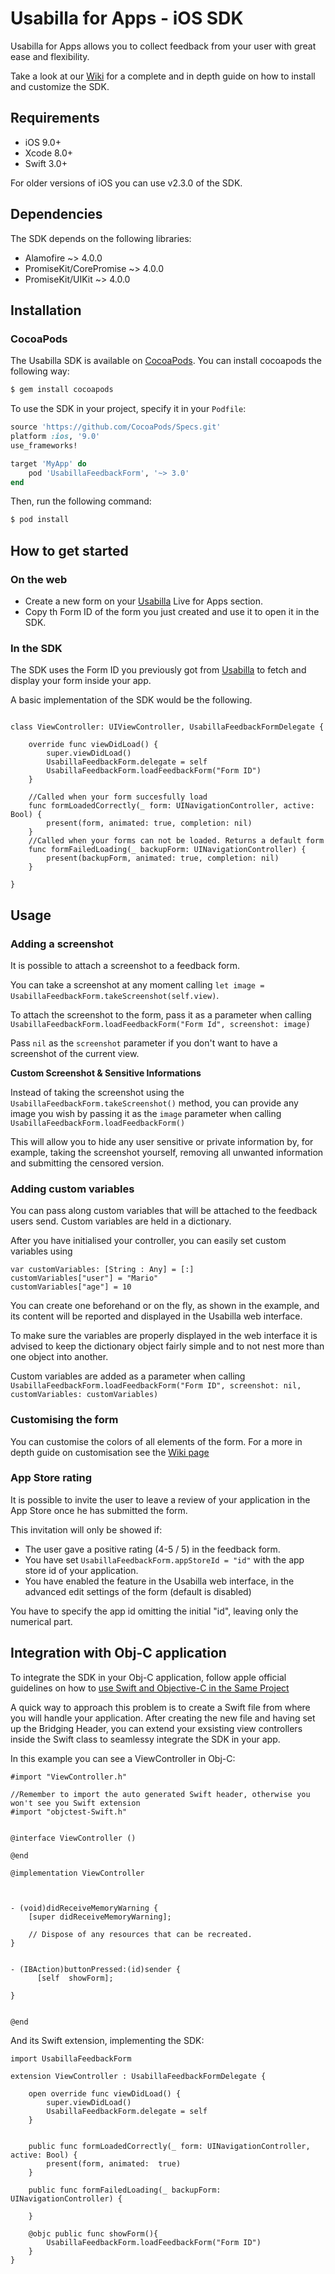 # Usabilla for Apps - iOS SDK
Usabilla for Apps allows you to collect feedback from your user with great ease and flexibility.

Take a look at our [Wiki](https://github.com/usabilla/usabilla-u4a-ios-sdk/wiki) for a complete and in depth guide on how to install and customize the SDK.

## Requirements

- iOS 9.0+ 
- Xcode 8.0+
- Swift 3.0+

For older versions of iOS you can use v2.3.0 of the SDK.

## Dependencies

The SDK depends on the following libraries:

- Alamofire	~> 4.0.0
- PromiseKit/CorePromise	~> 4.0.0
- PromiseKit/UIKit	~> 4.0.0


## Installation 

### CocoaPods

The Usabilla SDK is available on [CocoaPods](http://cocoapods.org). You can install cocoapods the following way:

```bash
$ gem install cocoapods
```


To use the SDK in your project, specify it in your `Podfile`:

```ruby
source 'https://github.com/CocoaPods/Specs.git'
platform :ios, '9.0'
use_frameworks!

target 'MyApp' do
    pod 'UsabillaFeedbackForm', '~> 3.0'
end
```

Then, run the following command:

```bash
$ pod install
```

## How to get started

### On the web
- Create a new form on your [Usabilla](https://app.usabilla.com/member/) Live for Apps section.
- Copy th Form ID of the form you just created and use it to open it in the SDK.


### In the SDK
The SDK uses the Form ID you previously got from [Usabilla](https://app.usabilla.com/member/) to fetch and display your form inside your app.

A basic implementation of the SDK would be the following.

```

class ViewController: UIViewController, UsabillaFeedbackFormDelegate {

    override func viewDidLoad() {
        super.viewDidLoad()
        UsabillaFeedbackForm.delegate = self
        UsabillaFeedbackForm.loadFeedbackForm("Form ID")
    }

    //Called when your form succesfully load
    func formLoadedCorrectly(_ form: UINavigationController, active: Bool) {
        present(form, animated: true, completion: nil)
    }
    //Called when your forms can not be loaded. Returns a default form
    func formFailedLoading(_ backupForm: UINavigationController) {
        present(backupForm, animated: true, completion: nil)
    }

}
```

## Usage

### Adding a screenshot

It is possible to attach a screenshot to a feedback form.

You can take a screenshot at any moment calling `let image = UsabillaFeedbackForm.takeScreenshot(self.view)`.

To attach the screenshot to the form, pass it as a parameter when calling `UsabillaFeedbackForm.loadFeedbackForm("Form Id", screenshot: image)`

Pass `nil` as the `screenshot` parameter if you don't want to have a screenshot of the current view.

**Custom Screenshot & Sensitive Informations**

Instead of taking the screenshot using the `UsabillaFeedbackForm.takeScreenshot()` method, you can provide any image you wish by passing it as the `image` parameter when calling `UsabillaFeedbackForm.loadFeedbackForm()`

This will allow you to hide any user sensitive or private information by, for example, taking the screenshot yourself, removing all unwanted information and submitting the censored version.

### Adding custom variables

You can pass along custom variables that will be attached to the feedback users send.
Custom variables are held in a dictionary.

After you have initialised your controller, you can easily set custom variables using
```
var customVariables: [String : Any] = [:]
customVariables["user"] = "Mario"
customVariables["age"] = 10
```

You can create one beforehand or on the fly, as shown in the example, and its content will be reported and displayed in the Usabilla web interface.

To make sure the variables are properly displayed in the web interface it is advised to keep the dictionary object fairly simple and to not nest more than one object into another.

Custom variables are added as a parameter when calling `UsabillaFeedbackForm.loadFeedbackForm("Form ID", screenshot: nil, customVariables: customVariables)
`


### Customising the form

You can customise the colors of all elements of the form.
For a more in depth guide on customisation see the [Wiki page](https://github.com/usabilla/usabilla-u4a-ios-swift-sdk/wiki/Changing-colors)


### App Store rating

It is possible to invite the user to leave a review of your application in the App Store once he has submitted the form.

This invitation will only be showed if:
* The user gave a positive rating (4-5 / 5) in the feedback form.
* You have set `UsabillaFeedbackForm.appStoreId = "id"` with the app store id of your application.
* You have enabled the feature in the Usabilla web interface, in the advanced edit settings of the form (default is disabled)  

You have to specify the app id omitting the initial "id", leaving only the numerical part.


## Integration with Obj-C application

To integrate the SDK in your Obj-C application, follow apple official guidelines on how to [use Swift and Objective-C in the Same Project](https://developer.apple.com/library/content/documentation/Swift/Conceptual/BuildingCocoaApps/MixandMatch.html)

A quick way to approach this problem is to create a Swift file from where you will handle your application. After creating the new file and having set up the Bridging Header, you can extend your exsisting view controllers inside the Swift class to seamlessy integrate the SDK in your app.

In this example you can see a ViewController in Obj-C:

```
#import "ViewController.h"

//Remember to import the auto generated Swift header, otherwise you won't see you Swift extension
#import "objctest-Swift.h"


@interface ViewController ()

@end

@implementation ViewController



- (void)didReceiveMemoryWarning {
    [super didReceiveMemoryWarning];
    
    // Dispose of any resources that can be recreated.
}


- (IBAction)buttonPressed:(id)sender {
      [self  showForm];
    
}


@end

```

And its Swift extension, implementing the SDK:

```
import UsabillaFeedbackForm

extension ViewController : UsabillaFeedbackFormDelegate {

    open override func viewDidLoad() {
        super.viewDidLoad()
        UsabillaFeedbackForm.delegate = self
    }
    
    
    public func formLoadedCorrectly(_ form: UINavigationController, active: Bool) {
        present(form, animated:  true)
    }
    
    public func formFailedLoading(_ backupForm: UINavigationController) {
        
    }
    
    @objc public func showForm(){
        UsabillaFeedbackForm.loadFeedbackForm("Form ID")
    }
}

```

